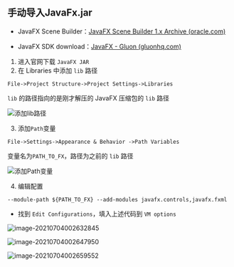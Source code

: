 ## 手动导入JavaFx.jar

- JavaFX Scene Builder：[JavaFX Scene Builder 1.x Archive (oracle.com)](https://www.oracle.com/java/technologies/javafxscenebuilder-1x-archive-downloads.html)

- JavaFX SDK download：[JavaFX - Gluon (gluonhq.com)](https://gluonhq.com/products/javafx/)

1. 进入官网下载 `JavaFX JAR`
2. 在 Libraries 中添加 `lib` 路径

```
File->Project Structure->Project Settings->Libraries
```

`lib` 的路径指向的是刚才解压的 JavaFX 压缩包的 `lib` 路径

![添加lib路径](https://cdn.jsdelivr.net/gh/QiuHong-1202/FigureBed/2021/20210704002411.png)

3. 添加`Path`变量

```
File->Settings->Appearance & Behavior ->Path Variables
```

变量名为`PATH_TO_FX`，路径为之前的 `lib` 路径

![添加Path变量](https://cdn.jsdelivr.net/gh/QiuHong-1202/FigureBed/2021/20210704002539.png)

4. 编辑配置

```
--module-path ${PATH_TO_FX} --add-modules javafx.controls,javafx.fxml
```

- 找到 `Edit Configurations`，填入上述代码到 `VM options`

![image-20210704002632845](https://cdn.jsdelivr.net/gh/QiuHong-1202/FigureBed/2021/20210704002632.png)

![image-20210704002647950](https://cdn.jsdelivr.net/gh/QiuHong-1202/FigureBed/2021/20210704002647.png)

![image-20210704002659552](https://cdn.jsdelivr.net/gh/QiuHong-1202/FigureBed/2021/20210704002659.png)


